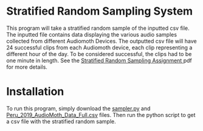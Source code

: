 # Stratified Random Sampling System

This program will take a stratified random sample of the inputted csv file. The inputted file contains data displaying the various audio samples collected from different Audiomoth Devices. The outputted csv file will have 24 successful clips from each Audiomoth device, each clip representing a different hour of the day. To be considered successful, the clips had to be one minute in length. See the [Stratified Random Sampling Assignment ](https://github.com/nishantbalaji/stratified-random-sampling-system/blob/main/Stratified%20Random%20Sampling%20Assignment.pdf) pdf for more details.

# Installation

To run this program, simply download the [sampler.py](https://github.com/nishantbalaji/stratified-random-sampling-system/blob/main/sampler.py) and [Peru_2019_AudioMoth_Data_Full.csv](https://github.com/nishantbalaji/stratified-random-sampling-system/blob/main/Peru_2019_AudioMoth_Data_Full.csv) files. Then run the python script to get a csv file with the stratified random sample.
